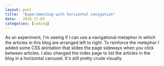 ```yaml
---
layout: post
title:  "Experimenting with horizontal navigation"
date:   2018-11-03
categories: [coding]
---
```


As an experiment, I'm seeing if I can use a navigational metaphor
in which the articles in this blog are arranged left to right.  To
reinforce the metephor I added some CSS animation that slides the page
sideways when you click between articles. I also changed the index
page to list the articles in the blog in a horizontal carousel.  It's
still pretty crude visually.


